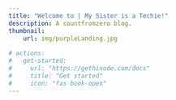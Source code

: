 ```yaml
---
title: "Welcome to | My Sister is a Techie!"
description: A countfromzero blog.
thumbnail:
    url: img/purpleLanding.jpg
    
# actions:
#   get-started:
#     url: "https://gethinode.com/docs"
#     title: "Get started"
#     icon: "fas book-open"
---
```

